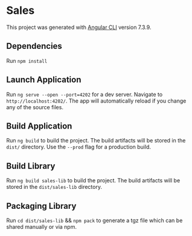 # Sales

This project was generated with [Angular CLI](https://github.com/angular/angular-cli) version 7.3.9.

## Dependencies

Run `npm install`

## Launch Application

Run `ng serve --open --port=4202` for a dev server. Navigate to `http://localhost:4202/`. The app will automatically reload if you change any of the source files.

## Build Application

Run `ng build` to build the project. The build artifacts will be stored in the `dist/` directory. Use the `--prod` flag for a production build.

## Build Library

Run `ng build sales-lib` to build the project. The build artifacts will be stored in the `dist/sales-lib` directory.

## Packaging Library

Run `cd dist/sales-lib` && `npm pack` to generate a tgz file which can be shared manually or via npm.